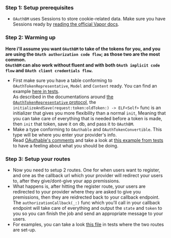 ### Step 1: Setup prerequisites
* `OAuthBM` uses Sessions to store cookie-related data. Make sure you have Sessions ready by [reading the official Vapor docs](https://docs.vapor.codes/4.0/sessions/).

### Step 2: Warming up

**Here i'll assume you want `OAuthBM` to take of the tokens for you, and you are using the `OAuth authorization code flow`; as those two are the most common.**    
**`OAuthBM` can also work without fluent and with both `OAuth implicit code flow` and `OAuth client credentials flow`.**

* First make sure you have a table conforming to `OAuthTokenRepresentative`, `Model` and `Content` ready. You can find an example [here in tests](/Tests/OAuthBMTests/Preperation/OAuthToken%20Table.swift).   
As described in the documentations around [the `OAuthTokenRepresentative` protocol](/Sources/OAuthBM/OAuthTokenRepresentative.swift), the `initializeAndSave(request:token:oldToken:) -> ELF<Self>` func is an initializer that gives you more flexibility than a normal `init`,
Meaning that you can take care of everything that is needed before a token is made, then `init` that token, save it on db, and pass it to `OAuthBM`.     
* Make a type conforming to `OAuthable` and `OAuthTokenConvertible`. This type will be where you enter your provider's info.    
Read [OAuthable's comments](/Sources/OAuthBM/OAuthable.swift) and take a look at [this example from tests](/Tests/OAuthBMTests/Preperation/TestProvider.swift) to have a feeling about what you should be doing.

### Step 3: Setup your routes

- Now you need to setup 2 routes. One for when users want to register, and one as the callback url which your provider will redirect your users to, after they give/dont-give your app premissions.    
- What happens is, after hitting the register route, your users are redirected to your provider where they are asked to give you premissions, then they are reidrected back to your callback endpoint.   
The `authorizationCallback(_:)` func which you'll call in your callback endpoint will take care of everything and output the `state` and `token` to you so you can finish the job and send an appropriate message to your users.   
- For examples, you can take a look [this file](/Tests/OAuthBMTests/OAuthBMTests.swift) in tests where the two routes are set-up.  
